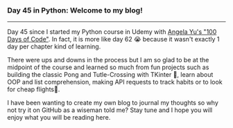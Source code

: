 ### Day 45 in Python: Welcome to my blog! 
---
Day 45 since I started my Python course in Udemy with [Angela Yu's "100 Days of Code"](https://www.udemy.com/course/100-days-of-code/). In fact, it is more like day 62 :sob: because it wasn't exactly 1 day per chapter kind of learning. 

There were ups and downs in the process but I am so glad to be at the midpoint of the course and learned so much from fun projects such as building the classic Pong and Tutle-Crossing with TKinter 🐢, learn about OOP and list comprehension, making API requests to track habits or to look for cheap flights🛫. 

I have been wanting to create my own blog to journal my thoughts so why not try it on GitHub as a wiseman told me? Stay tune and I hope you will enjoy what you will be reading here. 


